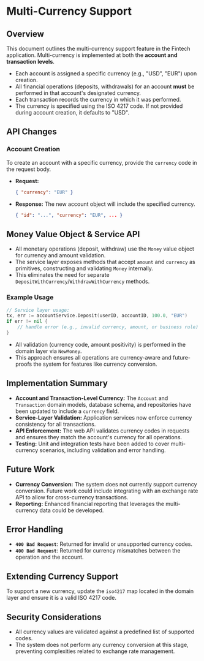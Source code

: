 # Multi-Currency Support

## Overview

This document outlines the multi-currency support feature in the Fintech application. Multi-currency is implemented at both the **account and transaction levels**.

- Each account is assigned a specific currency (e.g., "USD", "EUR") upon creation.
- All financial operations (deposits, withdrawals) for an account **must** be performed in that account's designated currency.
- Each transaction records the currency in which it was performed.
- The currency is specified using the ISO 4217 code. If not provided during account creation, it defaults to "USD".

## API Changes

### Account Creation

To create an account with a specific currency, provide the `currency` code in the request body.

- **Request:**

  ```json
  { "currency": "EUR" }
  ```

- **Response:** The new account object will include the specified currency.

  ```json
  { "id": "...", "currency": "EUR", ... }
  ```

## Money Value Object & Service API

- All monetary operations (deposit, withdraw) use the `Money` value object for currency and amount validation.
- The service layer exposes methods that accept `amount` and `currency` as primitives, constructing and validating `Money` internally.
- This eliminates the need for separate `DepositWithCurrency`/`WithdrawWithCurrency` methods.

### Example Usage

```go
// Service layer usage:
tx, err := accountService.Deposit(userID, accountID, 100.0, "EUR")
if err != nil {
    // handle error (e.g., invalid currency, amount, or business rule)
}
```

- All validation (currency code, amount positivity) is performed in the domain layer via `NewMoney`.
- This approach ensures all operations are currency-aware and future-proofs the system for features like currency conversion.

## Implementation Summary

- **Account and Transaction-Level Currency:** The `Account` and `Transaction` domain models, database schema, and repositories have been updated to include a `currency` field.
- **Service-Layer Validation:** Application services now enforce currency consistency for all transactions.
- **API Enforcement:** The web API validates currency codes in requests and ensures they match the account's currency for all operations.
- **Testing:** Unit and integration tests have been added to cover multi-currency scenarios, including validation and error handling.

## Future Work

- **Currency Conversion:** The system does not currently support currency conversion. Future work could include integrating with an exchange rate API to allow for cross-currency transactions.
- **Reporting:** Enhanced financial reporting that leverages the multi-currency data could be developed.

## Error Handling

- **`400 Bad Request`**: Returned for invalid or unsupported currency codes.
- **`400 Bad Request`**: Returned for currency mismatches between the operation and the account.

## Extending Currency Support

To support a new currency, update the `iso4217` map located in the domain layer and ensure it is a valid ISO 4217 code.

## Security Considerations

- All currency values are validated against a predefined list of supported codes.
- The system does not perform any currency conversion at this stage, preventing complexities related to exchange rate management.
